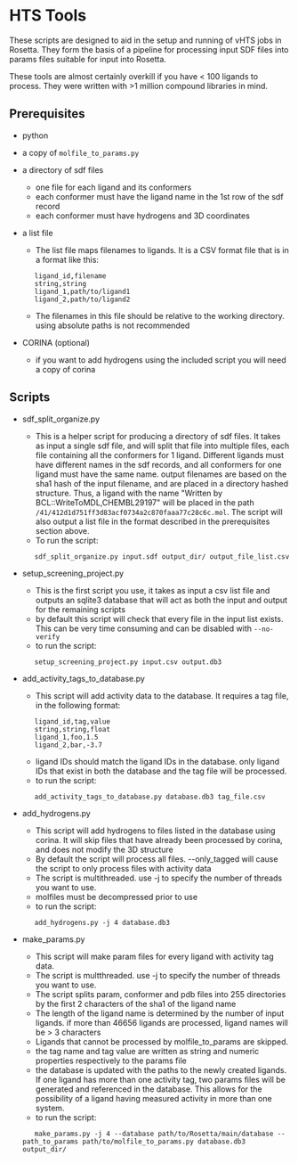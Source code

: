 HTS Tools
=========

These scripts are designed to aid in the setup and running of vHTS jobs in Rosetta.  They form the basis of a pipeline for processing input SDF files into params files suitable for input into Rosetta.

These tools are almost certainly overkill if you have < 100 ligands to process. They were written with >1 million compound libraries in mind. 

Prerequisites
-------------

* python
* a copy of ```molfile_to_params.py```
* a directory of sdf files
   * one file for each ligand and its conformers
   * each conformer must have the ligand name in the 1st row of the sdf record
   * each conformer must have hydrogens and 3D coordinates
* a list file
   * The list file maps filenames to ligands.  It is a CSV format file that is in a format like this:
   
   ```
      ligand_id,filename
      string,string
      ligand_1,path/to/ligand1
      ligand_2,path/to/ligand2
   ```
   * The filenames in this file should be relative to the working directory.  using absolute paths is not recommended
* CORINA (optional)
   * if you want to add hydrogens using the included script you will need a copy of corina
   
Scripts
-------

* sdf_split_organize.py 
   * This is a helper script for producing a directory of sdf files.  It takes as input a single sdf file, and will split that file into multiple files, each file containing all the conformers for 1 ligand.  Different ligands must have different names in the sdf records, and all conformers for one ligand must have the same name.  output filenames are based on the sha1 hash of the input filename, and are placed in a directory hashed structure. Thus, a ligand with the name "Written by BCL::WriteToMDL,CHEMBL29197" will be placed in the path ```/41/412d1d751ff3d83acf0734a2c870faaa77c28c6c.mol```.  The script will also output a list file in the format described in the prerequisites section above. 
   * To run the script:
   
   ```
      sdf_split_organize.py input.sdf output_dir/ output_file_list.csv
   ```
* setup_screening_project.py
   * This is the first script you use, it takes as input a csv list file and outputs an sqlite3 database that will act as both the input and output for the remaining scripts
   * by default this script will check that every file in the input list exists.  This can be very time consuming and can be disabled with ```--no-verify``` 
   * to run the script:
   
   ```
      setup_screening_project.py input.csv output.db3
   ``` 
* add_activity_tags_to_database.py
   * This script will add activity data to the database. It requires a tag file, in the following format:
   
   ```
      ligand_id,tag,value
      string,string,float
      ligand_1,foo,1.5
      ligand_2,bar,-3.7
   ```
   * ligand IDs should match the ligand IDs in the database. only ligand IDs that exist in both the database and the tag file will be processed.
   * to run the script:
   
   ```
      add_activity_tags_to_database.py database.db3 tag_file.csv
   ```
* add_hydrogens.py
   * This script will add hydrogens to files listed in the database using corina.  It will skip files that have already been processed by corina, and does not modify the 3D structure
   * By default the script will process all files. --only_tagged will cause the script to only process files with activity data
   * The script is multithreaded.  use -j to specify the number of threads you want to use.
   * molfiles must be decompressed prior to use
   * to run the script:
   
   ```
      add_hydrogens.py -j 4 database.db3
   ```
   
* make_params.py
   * This script will make param files for every ligand with activity tag data.
   * The script is multthreaded. use -j to specify the number of threads you want to use. 
   * The script splits param, conformer and pdb files into 255 directories by the first 2 characters of the sha1 of the ligand name
   * The length of the ligand name is determined by the number of input ligands.  if more than 46656 ligands are processed, ligand names will be > 3 characters
   * Ligands that cannot be processed by molfile_to_params are skipped.
   * the tag name and tag value are written as string and numeric properties respectively to the params file
   * the database is updated with the paths to the newly created ligands.  If one ligand has more than one activity tag, two params files will be generated and referenced in the database.  This allows for the possibility of a ligand having measured activity in more than one system.
   * to run the script:
   
   ```
      make_params.py -j 4 --database path/to/Rosetta/main/database --path_to_params path/to/molfile_to_params.py database.db3 output_dir/
   ```